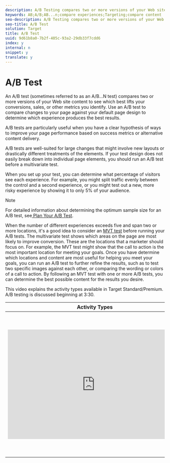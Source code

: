 ```yaml
---
description: A/B Testing compares two or more versions of your Web site content to see which version best improves your conversions during a pre-specified test period.
keywords: AB;A/B;AB...n;compare experiences;Targeting;compare content
seo-description: A/B Testing compares two or more versions of your Web site content to see which version best improves your conversions during a pre-specified test period.
seo-title: A/B Test
solution: Target
title: A/B Test
uuid: 9d61b8a0-7b2f-405c-93a2-29db33f7cdd6
index: y
internal: n
snippet: y
translate: y
---
```


# A/B Test

An A/B test (sometimes referred to as an A/B...N test) compares two or more versions of your Web site content to see which best lifts your conversions, sales, or other metrics you identify. Use an A/B test to compare changes to your page against your default page design to determine which experience produces the best results. 

A/B tests are particularly useful when you have a clear hypothesis of ways to improve your page performance based on success metrics or alternative content delivery. 

A/B tests are well-suited for large changes that might involve new layouts or drastically different treatments of the elements. If your test design does not easily break down into individual page elements, you should run an A/B test before a multivariate test. 

When you set up your test, you can determine what percentage of visitors see each experience. For example, you might split traffic evenly between the control and a second experience, or you might test out a new, more risky experience by showing it to only 5% of your audience. 


>[!NOTE]
>
>For detailed information about determining the optimum sample size for an A/B test, see[ Plan Your A/B Test](c_sample_size_determination.md#concept_2801F552DB874C20B8A17C1B774C0383). 



When the number of different experiences exceeds five and span two or more locations, it's a good idea to consider an [ MVT test](https://marketing.adobe.com/resources/help/en_US/target/mvt/) before running your A/B tests. The multivariate test shows which areas on the page are most likely to improve conversion. These are the locations that a marketer should focus on. For example, the MVT test might show that the call to action is the most important location for meeting your goals. Once you have determine which locations and content are most useful for helping you meet your goals, you can run an A/B test to further refine the results, such as to test two specific images against each other, or comparing the wording or colors of a call to action. By following an MVT test with one or more A/B tests, you can determine the best possible content for the results you desire. 

This video explains the activity types available in Target Standard/Premium. A/B testing is discussed beginning at 3:30. 



<table id="table_C56F4BE9B867463380013C584D97DAD2"> 
 <thead> 
  <tr> 
   <th class="entry" colspan="2"> Activity Types </th> 
   <th colname="col3" class="entry"> 9:03 </th> 
  </tr>
 </thead>
 <tbody> 
  <tr> 
   <td colspan="2"> <p> 
     <div width="550" class="video-iframe"> 
      <iframe src="https://www.youtube.com/embed/vtHg1pPFJp8/" frameborder="0" webkitallowfullscreen="true" mozallowfullscreen="true" oallowfullscreen="true" msallowfullscreen="true" allowfullscreen="allowfullscreen" scrolling="no" width="550" height="345">https://www.youtube.com/embed/vtHg1pPFJp8/</iframe>
     </div> </p> </td> 
   <td colname="col3"> <p> 
     <ul id="ul_B17C3EFA4B664415AE0159E418FF45C4"> 
      <li id="li_916224D2105348BE93D60015B2F43D4F">Describe the types of activities included in Adobe Target </li> 
      <li id="li_0FED234A3A054DEAB62C4F58BAB47F7F">Select the appropriate activity type to achieve your goals </li> 
      <li id="li_6C4D1871E45D40118D7D9D4DF81547B5">Describe the three-step guided workflow that applies to all activity types </li> 
     </ul> </p> </td> 
  </tr> 
 </tbody> 
</table>

